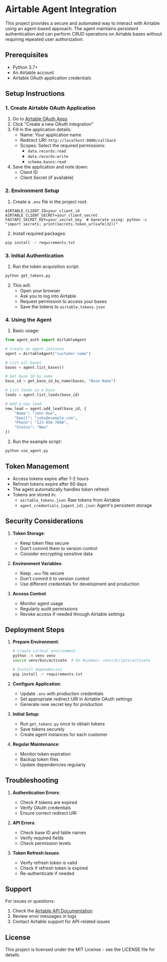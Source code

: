 # Airtable Agent Integration
This project provides a secure and automated way to interact with Airtable using an agent-based approach. The agent maintains persistent authentication and can perform CRUD operations on Airtable bases without requiring repeated user authorization.

## Prerequisites
- Python 3.7+
- An Airtable account
- Airtable OAuth application credentials

## Setup Instructions

### 1. Create Airtable OAuth Application
1. Go to [Airtable OAuth Apps](https://airtable.com/create/oauth)
2. Click "Create a new OAuth integration"
3. Fill in the application details:
   - Name: Your application name
   - Redirect URI: `http://localhost:8000/callback`
   - Scopes: Select the required permissions:
     - `data.records:read`
     - `data.records:write`
     - `schema.bases:read`
4. Save the application and note down:
   - Client ID
   - Client Secret (if available)

### 2. Environment Setup
1. Create a `.env` file in the project root:
```env
AIRTABLE_CLIENT_ID=your_client_id
AIRTABLE_CLIENT_SECRET=your_client_secret
FASTAPI_SECRET_KEY=your_secret_key  # Generate using: python -c "import secrets; print(secrets.token_urlsafe(32))"
```

2. Install required packages:
```bash
pip install -r requirements.txt
```

### 3. Initial Authentication
1. Run the token acquisition script:
```bash
python get_tokens.py
```

2. This will:
   - Open your browser
   - Ask you to log into Airtable
   - Request permission to access your bases
   - Save the tokens to `airtable_tokens.json`

### 4. Using the Agent

1. Basic usage:
```python
from agent_auth import AirtableAgent

# Create an agent instance
agent = AirtableAgent("customer-name")

# List all bases
bases = agent.list_bases()

# Get base ID by name
base_id = get_base_id_by_name(bases, "Base Name")

# List leads in a base
leads = agent.list_leads(base_id)

# Add a new lead
new_lead = agent.add_lead(base_id, {
    "Name": "John Doe",
    "Email": "john@example.com",
    "Phone": "123-456-7890",
    "Status": "New"
})
```

2. Run the example script:
```bash
python use_agent.py
```

## Token Management

- Access tokens expire after 1-2 hours
- Refresh tokens expire after 60 days
- The agent automatically handles token refresh
- Tokens are stored in:
  - `airtable_tokens.json`: Raw tokens from Airtable
  - `agent_credentials_{agent_id}.json`: Agent's persistent storage

## Security Considerations

1. **Token Storage**:
   - Keep token files secure
   - Don't commit them to version control
   - Consider encrypting sensitive data

2. **Environment Variables**:
   - Keep `.env` file secure
   - Don't commit it to version control
   - Use different credentials for development and production

3. **Access Control**:
   - Monitor agent usage
   - Regularly audit permissions
   - Revoke access if needed through Airtable settings

## Deployment Steps

1. **Prepare Environment**:
   ```bash
   # Create virtual environment
   python -m venv venv
   source venv/bin/activate  # On Windows: venv\Scripts\activate
   
   # Install dependencies
   pip install -r requirements.txt
   ```

2. **Configure Application**:
   - Update `.env` with production credentials
   - Set appropriate redirect URI in Airtable OAuth settings
   - Generate new secret key for production

3. **Initial Setup**:
   - Run `get_tokens.py` once to obtain tokens
   - Save tokens securely
   - Create agent instances for each customer

4. **Regular Maintenance**:
   - Monitor token expiration
   - Backup token files
   - Update dependencies regularly

## Troubleshooting

1. **Authentication Errors**:
   - Check if tokens are expired
   - Verify OAuth credentials
   - Ensure correct redirect URI

2. **API Errors**:
   - Check base ID and table names
   - Verify required fields
   - Check permission levels

3. **Token Refresh Issues**:
   - Verify refresh token is valid
   - Check if refresh token is expired
   - Re-authenticate if needed

## Support

For issues or questions:
1. Check the [Airtable API Documentation](https://airtable.com/developers/web/api/introduction)
2. Review error messages in logs
3. Contact Airtable support for API-related issues

## License

This project is licensed under the MIT License - see the LICENSE file for details.